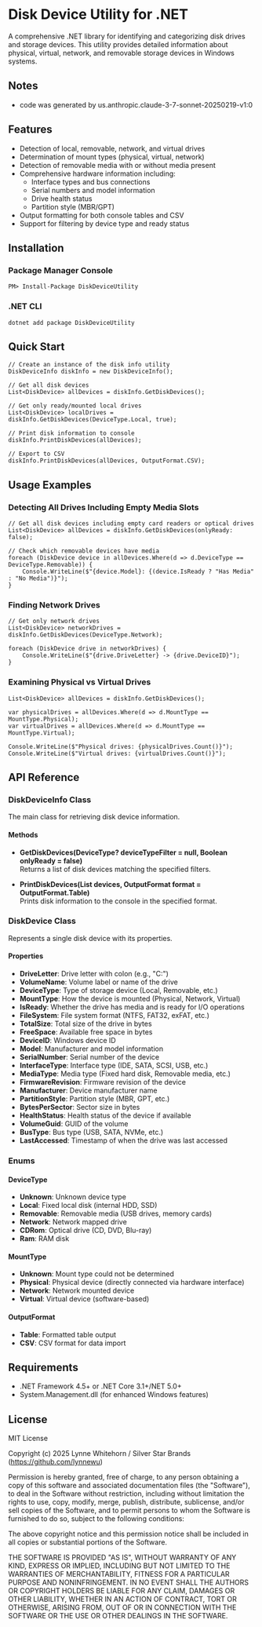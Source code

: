 # Disk Device Utility for .NET

A comprehensive .NET library for identifying and categorizing disk drives and storage devices. This utility provides detailed information about physical, virtual, network, and removable storage devices in Windows systems.

## Notes
 - code was generated by us.anthropic.claude-3-7-sonnet-20250219-v1:0

## Features

- Detection of local, removable, network, and virtual drives
- Determination of mount types (physical, virtual, network)
- Detection of removable media with or without media present
- Comprehensive hardware information including:
  - Interface types and bus connections
  - Serial numbers and model information
  - Drive health status
  - Partition style (MBR/GPT)
- Output formatting for both console tables and CSV
- Support for filtering by device type and ready status

## Installation

### Package Manager Console

    PM> Install-Package DiskDeviceUtility

### .NET CLI

    dotnet add package DiskDeviceUtility

## Quick Start

    // Create an instance of the disk info utility
    DiskDeviceInfo diskInfo = new DiskDeviceInfo();
    
    // Get all disk devices
    List<DiskDevice> allDevices = diskInfo.GetDiskDevices();
    
    // Get only ready/mounted local drives
    List<DiskDevice> localDrives = diskInfo.GetDiskDevices(DeviceType.Local, true);
    
    // Print disk information to console
    diskInfo.PrintDiskDevices(allDevices);
    
    // Export to CSV
    diskInfo.PrintDiskDevices(allDevices, OutputFormat.CSV);

## Usage Examples

### Detecting All Drives Including Empty Media Slots

    // Get all disk devices including empty card readers or optical drives
    List<DiskDevice> allDevices = diskInfo.GetDiskDevices(onlyReady: false);
    
    // Check which removable devices have media
    foreach (DiskDevice device in allDevices.Where(d => d.DeviceType == DeviceType.Removable)) {
        Console.WriteLine($"{device.Model}: {(device.IsReady ? "Has Media" : "No Media")}");
    }

### Finding Network Drives

    // Get only network drives
    List<DiskDevice> networkDrives = diskInfo.GetDiskDevices(DeviceType.Network);
    
    foreach (DiskDevice drive in networkDrives) {
        Console.WriteLine($"{drive.DriveLetter} -> {drive.DeviceID}");
    }

### Examining Physical vs Virtual Drives

    List<DiskDevice> allDevices = diskInfo.GetDiskDevices();
    
    var physicalDrives = allDevices.Where(d => d.MountType == MountType.Physical);
    var virtualDrives = allDevices.Where(d => d.MountType == MountType.Virtual);
    
    Console.WriteLine($"Physical drives: {physicalDrives.Count()}");
    Console.WriteLine($"Virtual drives: {virtualDrives.Count()}");

## API Reference

### DiskDeviceInfo Class

The main class for retrieving disk device information.

#### Methods

- **GetDiskDevices(DeviceType? deviceTypeFilter = null, Boolean onlyReady = false)**  
  Returns a list of disk devices matching the specified filters.

- **PrintDiskDevices(List<DiskDevice> devices, OutputFormat format = OutputFormat.Table)**  
  Prints disk information to the console in the specified format.

### DiskDevice Class

Represents a single disk device with its properties.

#### Properties

- **DriveLetter**: Drive letter with colon (e.g., "C:")
- **VolumeName**: Volume label or name of the drive
- **DeviceType**: Type of storage device (Local, Removable, etc.)
- **MountType**: How the device is mounted (Physical, Network, Virtual)
- **IsReady**: Whether the drive has media and is ready for I/O operations
- **FileSystem**: File system format (NTFS, FAT32, exFAT, etc.)
- **TotalSize**: Total size of the drive in bytes
- **FreeSpace**: Available free space in bytes
- **DeviceID**: Windows device ID
- **Model**: Manufacturer and model information
- **SerialNumber**: Serial number of the device
- **InterfaceType**: Interface type (IDE, SATA, SCSI, USB, etc.)
- **MediaType**: Media type (Fixed hard disk, Removable media, etc.)
- **FirmwareRevision**: Firmware revision of the device
- **Manufacturer**: Device manufacturer name
- **PartitionStyle**: Partition style (MBR, GPT, etc.)
- **BytesPerSector**: Sector size in bytes
- **HealthStatus**: Health status of the device if available
- **VolumeGuid**: GUID of the volume
- **BusType**: Bus type (USB, SATA, NVMe, etc.)
- **LastAccessed**: Timestamp of when the drive was last accessed

### Enums

#### DeviceType
- **Unknown**: Unknown device type
- **Local**: Fixed local disk (internal HDD, SSD)
- **Removable**: Removable media (USB drives, memory cards)
- **Network**: Network mapped drive
- **CDRom**: Optical drive (CD, DVD, Blu-ray)
- **Ram**: RAM disk

#### MountType
- **Unknown**: Mount type could not be determined
- **Physical**: Physical device (directly connected via hardware interface)
- **Network**: Network mounted device
- **Virtual**: Virtual device (software-based)

#### OutputFormat
- **Table**: Formatted table output
- **CSV**: CSV format for data import

## Requirements

- .NET Framework 4.5+ or .NET Core 3.1+/NET 5.0+
- System.Management.dll (for enhanced Windows features)

## License

MIT License

Copyright (c) 2025 Lynne Whitehorn / Silver Star Brands (https://github.com/lynnewu)

Permission is hereby granted, free of charge, to any person obtaining a copy
of this software and associated documentation files (the "Software"), to deal
in the Software without restriction, including without limitation the rights
to use, copy, modify, merge, publish, distribute, sublicense, and/or sell
copies of the Software, and to permit persons to whom the Software is
furnished to do so, subject to the following conditions:

The above copyright notice and this permission notice shall be included in all
copies or substantial portions of the Software.

THE SOFTWARE IS PROVIDED "AS IS", WITHOUT WARRANTY OF ANY KIND, EXPRESS OR
IMPLIED, INCLUDING BUT NOT LIMITED TO THE WARRANTIES OF MERCHANTABILITY,
FITNESS FOR A PARTICULAR PURPOSE AND NONINFRINGEMENT. IN NO EVENT SHALL THE
AUTHORS OR COPYRIGHT HOLDERS BE LIABLE FOR ANY CLAIM, DAMAGES OR OTHER
LIABILITY, WHETHER IN AN ACTION OF CONTRACT, TORT OR OTHERWISE, ARISING FROM,
OUT OF OR IN CONNECTION WITH THE SOFTWARE OR THE USE OR OTHER DEALINGS IN THE
SOFTWARE.